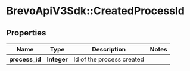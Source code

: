 # BrevoApiV3Sdk::CreatedProcessId

## Properties
Name | Type | Description | Notes
------------ | ------------- | ------------- | -------------
**process_id** | **Integer** | Id of the process created | 


